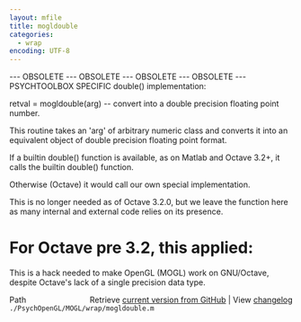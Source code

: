 ```yaml
---
layout: mfile
title: mogldouble
categories:
  - wrap
encoding: UTF-8
---
```


--- OBSOLETE --- OBSOLETE --- OBSOLETE --- OBSOLETE ---
PSYCHTOOLBOX SPECIFIC double() implementation:

retval = mogldouble(arg) -- convert into
a double precision floating point number.

This routine takes an 'arg' of arbitrary
numeric class and converts it into an equivalent
object of double precision floating point format.

If a builtin double() function is available,
as on Matlab and Octave 3.2+, it calls the builtin
double() function.

Otherwise (Octave) it would call our own special
implementation.

This is no longer needed as of Octave 3.2.0, but we leave the function
here as many internal and external code relies on its presence.

# For Octave pre 3.2, this applied:

This is a hack needed to make OpenGL (MOGL) work
on GNU/Octave, despite Octave's lack of a single
precision data type.



<div class="code_header" style="text-align:right;">
  <span style="float:left;">Path&nbsp;&nbsp;</span> <span class="counter">Retrieve <a href=
  "https://raw.github.com/Psychtoolbox-3/Psychtoolbox-3/beta/./PsychOpenGL/MOGL/wrap/mogldouble.m">current version from GitHub</a> | View <a href=
  "https://github.com/Psychtoolbox-3/Psychtoolbox-3/commits/beta/./PsychOpenGL/MOGL/wrap/mogldouble.m">changelog</a></span>
</div>
<div class="code">
  <code>./PsychOpenGL/MOGL/wrap/mogldouble.m</code>
</div>
